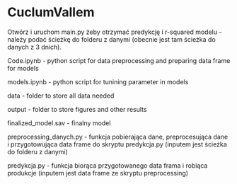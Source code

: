 # CuclumVallem
Otwórz i uruchom main.py żeby otrzymać predykcję i r-squared modelu - należy podać ścieżkę do folderu z danymi (obecnie jest tam ścieżka do danych z 3 dnich).

Code.ipynb - python script for data preprocessing and preparing data frame for models

models.ipynb - python script for tunining parameter in models

data - folder to store all data needed 

output - folder to store figures and other results

finalized_model.sav - finalny model

preprocessing_danych.py - funkcja pobierająca dane, preprocesująca dane i przygotowująca data frame do skryptu predykcja.py (inputem jest ścieżka do folderu z danymi) 

predykcja.py - funkcja biorąca przygotowanego data frama i robiąca produkcje (inputem jest data frame ze skryptu  preprocessing)
